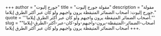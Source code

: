 +++
author = "جورج إليوت"
title = "مقولة جورج إليوت"
description = "مقولة جورج إليوت: أصحاب الضمائر المتيقظة يرون واجبهم ولو كان عبر أكثر الطرق إيلاما."
quote = '''أصحاب الضمائر المتيقظة يرون واجبهم ولو كان عبر أكثر الطرق إيلاما.'''
slug = "أصحاب-الضمائر-المتيقظة-يرون-واجبهم-ولو-كان-عبر-أكثر-الطرق-إيلاما"
+++
أصحاب الضمائر المتيقظة يرون واجبهم ولو كان عبر أكثر الطرق إيلاما.
